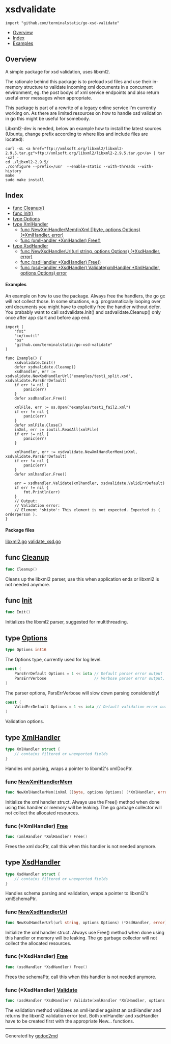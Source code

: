 

# xsdvalidate
`import "github.com/terminalstatic/go-xsd-validate"`

* [Overview](#pkg-overview)
* [Index](#pkg-index)
* [Examples](#pkg-examples)

## <a name="pkg-overview">Overview</a>
A simple package for xsd validation, uses libxml2.

The rationale behind this package is to preload xsd files and use their in-memory structure to validate incoming xml documents in a concurrent environment, eg. the post bodys of xml service endpoints and also return useful error messages when appropriate.

This package is part of a rewrite of a legacy online service I'm currently working on. As there are limited resources on how to handle xsd validation in go this might be useful for somebody.

Libxml2-dev is needed, below an example how to install the latest sources (Ubuntu, change prefix according to where libs and include files are located):


	curl -sL <a href="ftp://xmlsoft.org/libxml2/libxml2-2.9.5.tar.gz">ftp://xmlsoft.org/libxml2/libxml2-2.9.5.tar.gz</a> | tar -xzf -
	cd ./libxml2-2.9.5/
	./configure --prefix=/usr  --enable-static --with-threads --with-history
	make
	sudo make install




## <a name="pkg-index">Index</a>
* [func Cleanup()](#Cleanup)
* [func Init()](#Init)
* [type Options](#Options)
* [type XmlHandler](#XmlHandler)
  * [func NewXmlHandlerMem(inXml []byte, options Options) (*XmlHandler, error)](#NewXmlHandlerMem)
  * [func (xmlHandler *XmlHandler) Free()](#XmlHandler.Free)
* [type XsdHandler](#XsdHandler)
  * [func NewXsdHandlerUrl(url string, options Options) (*XsdHandler, error)](#NewXsdHandlerUrl)
  * [func (xsdHandler *XsdHandler) Free()](#XsdHandler.Free)
  * [func (xsdHandler *XsdHandler) Validate(xmlHandler *XmlHandler, options Options) error](#XsdHandler.Validate)

#### <a name="pkg-examples">Examples</a>
An example on how to use the package.
Always free the handlers, the go gc will not collect those. In some situations, e.g. programatically looping over xml documents you might have to explicitly free the handler without defer.
You prabably want to call xsdvalidate.Init() and xsdvalidate.Cleanup() only once after app start and before app end.

	import (
		"fmt"
		"io/ioutil"
		"os"
		"github.com/terminalstatic/go-xsd-validate"
	)

	func Example() {
		xsdvalidate.Init()
		defer xsdvalidate.Cleanup()
		xsdhandler, err := xsdvalidate.NewXsdHandlerUrl("examples/test1_split.xsd", xsdvalidate.ParsErrDefault)
		if err != nil {
			panic(err)
		}
		defer xsdhandler.Free()

		xmlFile, err := os.Open("examples/test1_fail2.xml")
		if err != nil {
			panic(err)
		}
		defer xmlFile.Close()
		inXml, err := ioutil.ReadAll(xmlFile)
		if err != nil {
			panic(err)
		}

		xmlhandler, err := xsdvalidate.NewXmlHandlerMem(inXml, xsdvalidate.ParsErrDefault)
		if err != nil {
			panic(err)
		}
		defer xmlhandler.Free()

		err = xsdhandler.Validate(xmlhandler, xsdvalidate.ValidErrDefault)
		if err != nil {
			fmt.Println(err)
		}
		// Output:
		// Validation error:
		// Element 'shipto': This element is not expected. Expected is ( orderperson ).
	}

#### <a name="pkg-files">Package files</a>
[libxml2.go](libxml2.go) [validate_xsd.go](validate_xsd.go) 





## <a name="Cleanup">func</a> [Cleanup](validate_xsd.go?s=1652:1666#L42)
``` go
func Cleanup()
```
Cleans up the libxml2 parser, use this when application ends or libxml2 is not needed anymore.



## <a name="Init">func</a> [Init](validate_xsd.go?s=1475:1486#L36)
``` go
func Init()
```
Initializes the libxml2 parser, suggested for multithreading.




## <a name="Options">type</a> [Options](validate_xsd.go?s=1042:1060#L22)
``` go
type Options int16
```
The Options type, currently used for log level.


``` go
const (
    ParsErrDefault Options = 1 << iota // Default parser error output
    ParsErrVerbose                     // Verbose parser error output, considerably slower!
)
```
The parser options, ParsErrVerbose will slow down parsing considerably!


``` go
const (
    ValidErrDefault Options = 1 << iota // Default validation error output
)
```
Validation options.










## <a name="XmlHandler">type</a> [XmlHandler](libxml2.go?s=5769:5815#L247)
``` go
type XmlHandler struct {
    // contains filtered or unexported fields
}
```
Handles xml parsing, wraps a pointer to libxml2's xmlDocPtr.







### <a name="NewXmlHandlerMem">func</a> [NewXmlHandlerMem](validate_xsd.go?s=1932:2005#L50)
``` go
func NewXmlHandlerMem(inXml []byte, options Options) (*XmlHandler, error)
```
Initialize the xml handler struct.
Always use the Free() method when done using this handler or memory will be leaking.
The go garbage collector will not collect the allocated resources.





### <a name="XmlHandler.Free">func</a> (\*XmlHandler) [Free](validate_xsd.go?s=3265:3301#L83)
``` go
func (xmlHandler *XmlHandler) Free()
```
Frees the xml docPtr, call this when this handler is not needed anymore.




## <a name="XsdHandler">type</a> [XsdHandler](libxml2.go?s=5651:5703#L242)
``` go
type XsdHandler struct {
    // contains filtered or unexported fields
}
```
Handles schema parsing and validation, wraps a pointer to libxml2's xmlSchemaPtr.







### <a name="NewXsdHandlerUrl">func</a> [NewXsdHandlerUrl](validate_xsd.go?s=2276:2347#L58)
``` go
func NewXsdHandlerUrl(url string, options Options) (*XsdHandler, error)
```
Initialize the xml handler struct.
Always use Free() method when done using this handler or memory will be leaking.
The go garbage collector will not collect the allocated resources.





### <a name="XsdHandler.Free">func</a> (\*XsdHandler) [Free](validate_xsd.go?s=3120:3156#L78)
``` go
func (xsdHandler *XsdHandler) Free()
```
Frees the schemaPtr, call this when this handler is not needed anymore.




### <a name="XsdHandler.Validate">func</a> (\*XsdHandler) [Validate](validate_xsd.go?s=2643:2728#L65)
``` go
func (xsdHandler *XsdHandler) Validate(xmlHandler *XmlHandler, options Options) error
```
The validation method validates an xmlHandler against an xsdHandler and returns the libxml2 validation error text.
Both xmlHandler and xsdHandler have to be created first with the appropriate New... functions.








- - -
Generated by [godoc2md](http://godoc.org/github.com/davecheney/godoc2md)

